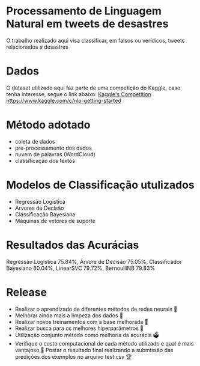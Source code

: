 # Processamento de Linguagem Natural em tweets de desastres
O trabalho realizado aqui visa classificar, em falsos ou verídicos, tweets relacionados a desastres

# Dados 
O dataset utilizado aqui faz parte de uma competição do Kaggle, caso tenha interesse, segue o link abaixo: [Kaggle's Competition
](https://www.kaggle.com/c/nlp-getting-started)https://www.kaggle.com/c/nlp-getting-started

# Método adotado
- coleta de dados
- pre-processamento dos dados
- nuvem de palavras (WordCloud)
- classificação dos textos

# Modelos de Classificação utulizados 
- Regressão Logistica
- Arvores de Decisão
- Classificação Bayesiana
- Máquinas de vetores de suporte

# Resultados das Acurácias 
Regressão Logística  75.84%, Árvore de Decisão  75.05%, Classificador Bayesiano  80.04%, LinearSVC  79.72%, BernoulliNB  79.83%

# Release 
- Realizar o aprendizado de diferentes métodos de redes neurais 🧠
- Melhorar ainda mais a limpeza dos dados 🧹
- Realizar novos treinamentos com a base melhorada 💪
- Realizar busca para os melhores hiperparâmetros 🔎
- Utilização conjunto método como melhoria da acurácia 🗳️
- Verifique o custo computacional de cada método utilizado e qual é mais vantajoso 🤔
Postar o resultado final realizando a submissão das predições dos exemplos no arquivo test.csv 🏆
